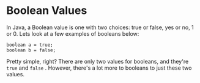 # Boolean Values

In Java, a Boolean value is one with two choices: true or false, yes or no, 1 or 0. Lets look at a few examples of booleans below:

```
boolean a = true;
boolean b = false;
```

Pretty simple, right? There are only two values for booleans, and they're `true` and `false` . However, there's a lot more to booleans to just these two values. 

